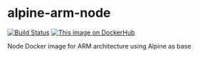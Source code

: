 # alpine-arm-node
[![Build Status](https://travis-ci.org/valentinvieriu/alpine-node-arm.svg?branch=master)](https://travis-ci.org/valentinvieriu/alpine-arm-node)
[![This image on DockerHub](https://img.shields.io/docker/pulls/valentinvieriu/alpine-node-arm.svg)](https://hub.docker.com/r/valentinvieriu/alpine-arm-node/)

Node Docker image for ARM architecture using Alpine as base
